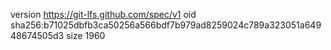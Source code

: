 version https://git-lfs.github.com/spec/v1
oid sha256:b71025dbfb3ca50256a566bdf7b979ad8259024c789a323051a64948674505d3
size 1960
